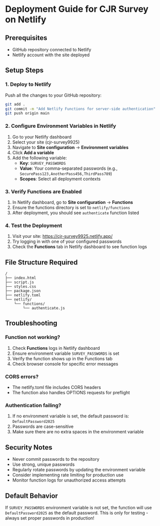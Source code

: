# Deployment Guide for CJR Survey on Netlify

## Prerequisites
- GitHub repository connected to Netlify
- Netlify account with the site deployed

## Setup Steps

### 1. Deploy to Netlify
Push all the changes to your GitHub repository:
```bash
git add .
git commit -m "Add Netlify Functions for server-side authentication"
git push origin main
```

### 2. Configure Environment Variables in Netlify

1. Go to your Netlify dashboard
2. Select your site (cjr-survey9925)
3. Navigate to **Site configuration** → **Environment variables**
4. Click **Add a variable**
5. Add the following variable:
   - **Key**: `SURVEY_PASSWORDS`
   - **Value**: Your comma-separated passwords (e.g., `SecurePass123,AnotherPass456,ThirdPass789`)
   - **Scopes**: Select all deployment contexts

### 3. Verify Functions are Enabled

1. In Netlify dashboard, go to **Site configuration** → **Functions**
2. Ensure the functions directory is set to `netlify/functions`
3. After deployment, you should see `authenticate` function listed

### 4. Test the Deployment

1. Visit your site: https://cjr-survey9925.netlify.app/
2. Try logging in with one of your configured passwords
3. Check the **Functions** tab in Netlify dashboard to see function logs

## File Structure Required

```
/
├── index.html
├── script.js
├── styles.css
├── package.json
├── netlify.toml
└── netlify/
    └── functions/
        └── authenticate.js
```

## Troubleshooting

### Function not working?
1. Check **Functions** logs in Netlify dashboard
2. Ensure environment variable `SURVEY_PASSWORDS` is set
3. Verify the function shows up in the Functions tab
4. Check browser console for specific error messages

### CORS errors?
- The netlify.toml file includes CORS headers
- The function also handles OPTIONS requests for preflight

### Authentication failing?
1. If no environment variable is set, the default password is: `DefaultPassword2025`
2. Passwords are case-sensitive
3. Make sure there are no extra spaces in the environment variable

## Security Notes

- Never commit passwords to the repository
- Use strong, unique passwords
- Regularly rotate passwords by updating the environment variable
- Consider implementing rate limiting for production use
- Monitor function logs for unauthorized access attempts

## Default Behavior

If `SURVEY_PASSWORDS` environment variable is not set, the function will use `DefaultPassword2025` as the default password. This is only for testing - always set proper passwords in production!